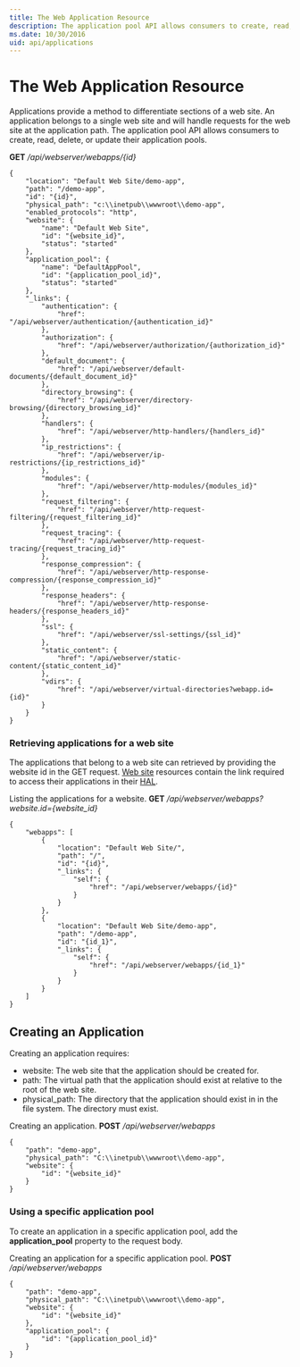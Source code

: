 ```yaml
---
title: The Web Application Resource
description: The application pool API allows consumers to create, read, delete, or update their application pools.
ms.date: 10/30/2016
uid: api/applications
---
```


# The Web Application Resource

Applications provide a method to differentiate sections of a web site. An application belongs to a single web site and will handle requests for the web site at the application path. The application pool API allows consumers to create, read, delete, or update their application pools.

**GET** _/api/webserver/webapps/{id}_
```
{
    "location": "Default Web Site/demo-app",
    "path": "/demo-app",
    "id": "{id}",
    "physical_path": "c:\\inetpub\\wwwroot\\demo-app",
    "enabled_protocols": "http",
    "website": {
        "name": "Default Web Site",
        "id": "{website_id}",
        "status": "started"
    },
    "application_pool": {
        "name": "DefaultAppPool",
        "id": "{application_pool_id}",
        "status": "started"
    },
    "_links": {
        "authentication": {
            "href": "/api/webserver/authentication/{authentication_id}"
        },
        "authorization": {
            "href": "/api/webserver/authorization/{authorization_id}"
        },
        "default_document": {
            "href": "/api/webserver/default-documents/{default_document_id}"
        },
        "directory_browsing": {
            "href": "/api/webserver/directory-browsing/{directory_browsing_id}"
        },
        "handlers": {
            "href": "/api/webserver/http-handlers/{handlers_id}"
        },
        "ip_restrictions": {
            "href": "/api/webserver/ip-restrictions/{ip_restrictions_id}"
        },
        "modules": {
            "href": "/api/webserver/http-modules/{modules_id}"
        },
        "request_filtering": {
            "href": "/api/webserver/http-request-filtering/{request_filtering_id}"
        },
        "request_tracing": {
            "href": "/api/webserver/http-request-tracing/{request_tracing_id}"
        },
        "response_compression": {
            "href": "/api/webserver/http-response-compression/{response_compression_id}"
        },
        "response_headers": {
            "href": "/api/webserver/http-response-headers/{response_headers_id}"
        },
        "ssl": {
            "href": "/api/webserver/ssl-settings/{ssl_id}"
        },
        "static_content": {
            "href": "/api/webserver/static-content/{static_content_id}"
        },
        "vdirs": {
            "href": "/api/webserver/virtual-directories?webapp.id={id}"
        }
    }
}
```

### Retrieving applications for a web site

The applications that belong to a web site can retrieved by providing the website id in the GET request. [Web site](sites.md) resources contain the link required to access their applications in their [HAL](hal.md).

Listing the applications for a website. **GET** */api/webserver/webapps?website.id={website_id}*
```
{
    "webapps": [
        {
            "location": "Default Web Site/",
            "path": "/",
            "id": "{id}",
            "_links": {
                "self": {
                    "href": "/api/webserver/webapps/{id}"
                }
            }
        },
        {
            "location": "Default Web Site/demo-app",
            "path": "/demo-app",
            "id": "{id_1}",
            "_links": {
                "self": {
                    "href": "/api/webserver/webapps/{id_1}"
                }
            }
        }
    ]
}
```

## Creating an Application

Creating an application requires:
* website: The web site that the application should be created for.
* path: The virtual path that the application should exist at relative to the root of the web site.
* physical_path: The directory that the application should exist in in the file system. The directory must exist.

Creating an application. **POST** _/api/webserver/webapps_
```
{
    "path": "demo-app",
    "physical_path": "C:\\inetpub\\wwwroot\\demo-app",
    "website": {
        "id": "{website_id}"
    }
}
```

### Using a specific application pool

To create an application in a specific application pool, add the **application_pool** property to the request body.

Creating an application for a specific application pool. **POST** _/api/webserver/webapps_
```
{
    "path": "demo-app",
    "physical_path": "C:\\inetpub\\wwwroot\\demo-app",
    "website": {
        "id": "{website_id}"
    },
    "application_pool": {
        "id": "{application_pool_id}"
    }
}
```
